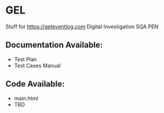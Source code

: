 # GEL
Stuff for https://geteventlog.com
Digital Investigation
SQA
PEN

<h2>Documentation Available:</h2>
<ul>
  <li>Test Plan</li>
  <li>Test Cases Manual</li>
</ul>

<h2>Code Available:</h2>
<ul>
  <li>main.html</li>
  <li>TBD</li>
</ul>
